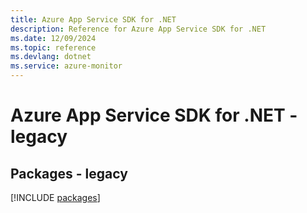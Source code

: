 ```yaml
---
title: Azure App Service SDK for .NET
description: Reference for Azure App Service SDK for .NET
ms.date: 12/09/2024
ms.topic: reference
ms.devlang: dotnet
ms.service: azure-monitor
---
```

# Azure App Service SDK for .NET - legacy
## Packages - legacy
[!INCLUDE [packages](app-service-index.md)]
